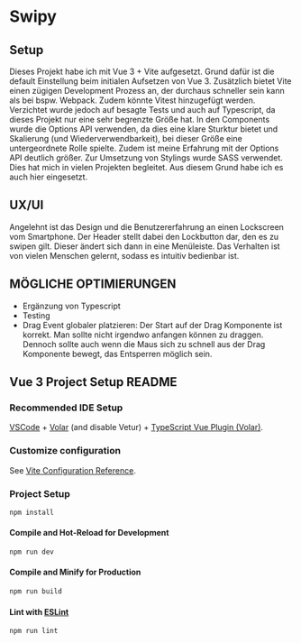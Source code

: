 # Swipy

## Setup
Dieses Projekt habe ich mit Vue 3 + Vite aufgesetzt. Grund dafür ist die default Einstellung beim initialen Aufsetzen von Vue 3. Zusätzlich bietet Vite einen zügigen Development Prozess an, der durchaus schneller sein kann als bei bspw. Webpack. Zudem könnte Vitest hinzugefügt werden.
Verzichtet wurde jedoch auf besagte Tests und auch auf Typescript, da dieses Projekt nur eine sehr begrenzte Größe hat. In den Components wurde die Options API verwenden, da dies eine klare Sturktur bietet und Skalierung (und Wiederverwendbarkeit), bei dieser Größe eine untergeordnete Rolle spielte. Zudem ist meine Erfahrung mit der Options API deutlich größer. 
Zur Umsetzung von Stylings wurde SASS verwendet. Dies hat mich in vielen Projekten begleitet. Aus diesem Grund habe ich es auch hier eingesetzt.

## UX/UI
Angelehnt ist das Design und die Benutzererfahrung an einen Lockscreen vom Smartphone. Der Header stellt dabei den Lockbutton dar, den es zu swipen gilt. Dieser ändert sich dann in eine Menüleiste.
Das Verhalten ist von vielen Menschen gelernt, sodass es intuitiv bedienbar ist. 


## MÖGLICHE OPTIMIERUNGEN 
- Ergänzung von Typescript
- Testing
- Drag Event globaler platzieren: Der Start auf der Drag Komponente ist korrekt. Man sollte nicht irgendwo anfangen können zu draggen. Dennoch sollte auch wenn die Maus sich zu schnell aus der Drag Komponente bewegt, das Entsperren möglich sein.
  
## Vue 3 Project Setup README

### Recommended IDE Setup

[VSCode](https://code.visualstudio.com/) + [Volar](https://marketplace.visualstudio.com/items?itemName=Vue.volar) (and disable Vetur) + [TypeScript Vue Plugin (Volar)](https://marketplace.visualstudio.com/items?itemName=Vue.vscode-typescript-vue-plugin).

### Customize configuration

See [Vite Configuration Reference](https://vitejs.dev/config/).

### Project Setup

```sh
npm install
```

#### Compile and Hot-Reload for Development

```sh
npm run dev
```

#### Compile and Minify for Production

```sh
npm run build
```

#### Lint with [ESLint](https://eslint.org/)

```sh
npm run lint
```
